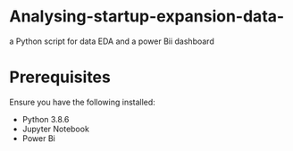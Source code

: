 # Analysing-startup-expansion-data-
a Python script for data EDA and a power Bii dashboard

# Prerequisites
Ensure you have the following installed:

- Python 3.8.6
- Jupyter Notebook
- Power Bi 
